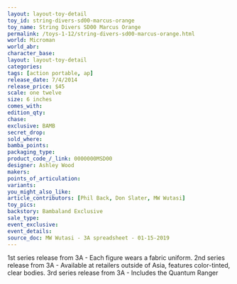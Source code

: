 ```yaml
---
layout: layout-toy-detail 
toy_id: string-divers-sd00-marcus-orange
toy_name: String Divers SD00 Marcus Orange
permalink: /toys-1-12/string-divers-sd00-marcus-orange.html
world: Microman
world_abr: 
character_base: 
layout: layout-toy-detail
categories: 
tags: [action portable, ap] 
release_date: 7/4/2014
release_price: $45 
scale: one twelve
size: 6 inches
comes_with: 
edition_qty: 
chase: 
exclusive: BAMB
secret_drop: 
sold_where: 
bamba_points: 
packaging_type: 
product_code_/_link: 0000000MSD00
designer: Ashley Wood
makers: 
points_of_articulation: 
variants: 
you_might_also_like: 
article_contributors: [Phil Back, Don Slater, MW Wutasi]
toy_pics: 
backstory: Bambaland Exclusive
sale_type: 
event_exclusive: 
event_details: 
source_doc: MW Wutasi - 3A spreadsheet - 01-15-2019
---
```

1st series release from 3A - Each figure wears a fabric uniform.
2nd series release from 3A - Available at retailers outside of Asia, features color-tinted, clear bodies.
3rd series release from 3A - Includes the Quantum Ranger